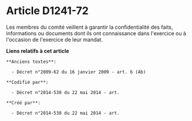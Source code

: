 # Article D1241-72

Les membres du comité veillent à garantir la confidentialité des faits, informations ou documents dont ils ont connaissance
dans l'exercice ou à l'occasion de l'exercice de leur mandat.

**Liens relatifs à cet article**

	**Anciens textes**:

	  - Décret n°2009-62 du 16 janvier 2009 - art. 6 (Ab)

	**Codifié par**:

	  - Décret n°2014-530 du 22 mai 2014 - art.

	**Créé par**:

	  - Décret n°2014-530 du 22 mai 2014 - art.

